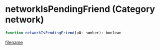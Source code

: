 # networkIsPendingFriend (Category network)

```js
function networkIsPendingFriend(p0: number): boolean
```

[filename](networkIsPendingFriend_m.md ':include')